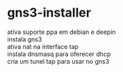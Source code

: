 # gns3-installer

ativa suporte ppa em debian e deepin<br>
instala gns3<br>
ativa nat na interface tap<br>
instala dnsmasq para oferecer dhcp<br>
cria um tunel tap para usar no gns3<br>
